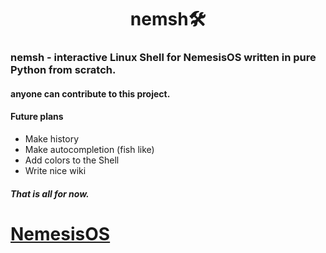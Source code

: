 <h1 align="center">nemsh🛠️</h1>

<h3>nemsh - interactive Linux Shell for NemesisOS written in pure Python from scratch.</h3>
<h4>anyone can contribute to this project.</h4>

#### Future plans

- Make history
- Make autocompletion (fish like)
- Add colors to the Shell
- Write nice wiki

##### That is all for now.

# [NemesisOS](https://github.com/Nemesis-OS)
